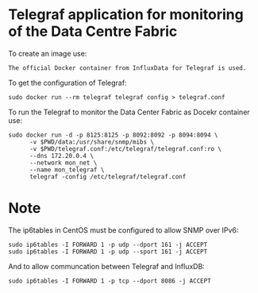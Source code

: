 # Telegraf application for monitoring of the Data Centre Fabric

To create an image use:
```
The official Docker container from InfluxData for Telegraf is used.
```

To get the configuration of Telegraf:
```
sudo docker run --rm telegraf telegraf config > telegraf.conf
```


To run the Telegraf to monitor the Data Center Fabric as Docekr container use:
```
sudo docker run -d -p 8125:8125 -p 8092:8092 -p 8094:8094 \
      -v $PWD/data:/usr/share/snmp/mibs \
      -v $PWD/telegraf.conf:/etc/telegraf/telegraf.conf:ro \
      --dns 172.20.0.4 \
      --network mon_net \
      --name mon_telegraf \
      telegraf -config /etc/telegraf/telegraf.conf
```

# Note

The ip6tables in CentOS must be configured to allow SNMP over IPv6:
```
sudo ip6tables -I FORWARD 1 -p udp --dport 161 -j ACCEPT
sudo ip6tables -I FORWARD 1 -p udp --sport 161 -j ACCEPT
```

And to allow communcation between Telegraf and InfluxDB:
```
sudo ip6tables -I FORWARD 1 -p tcp --dport 8086 -j ACCEPT
```
